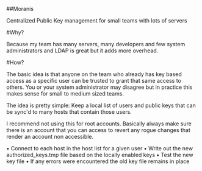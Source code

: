##Moranis

Centralized Public Key management for small teams with lots of servers

#Why?
 
Because my team has many servers, many developers and few system administrators and LDAP is great but it adds more overhead.

#How?

The basic idea is that anyone on the team who already has key based access as a specific user can be trusted to grant that same access
to others. You or your system administrator may disagree but in practice this makes sense for small to medium sized teams.

The idea is pretty simple:
  Keep a local list of users and public keys that can be sync'd to many hosts that contain those users.

I recommend not using this for root accounts. Basically always make sure there is an account that you can access to revert any
rogue changes that render an account non accessible. 
 
• Connect to each host in the host list for a given user
• Write out the new authorized_keys.tmp file based on the locally enabled keys
• Test the new key file
• If any errors were encountered the old key file remains in place

